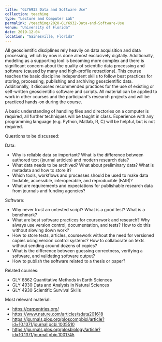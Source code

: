 ```yaml
---
title: "GLY6932 Data and Software Use"
collection: teaching
type: "Lecture and Computer Lab"
permalink: /teaching/2020-GLY6932-Data-and-Software-Use
venue: "University of Florida"
date: 2019-12-04
location: "Gainesville, Florida"
---
```


All geoscientific disciplines rely heavily on data acquisition and data processing, which by now is done almost exclusively digitally. Additionally, modeling as a supporting tool is becoming more complex and there is significant concern about the quality of scientific data processing and software (caused by many and high-profile retractions). This course teaches the basic discipline independent skills to follow best practices for storing, processing, publishing and archiving geoscientific data. Additionally, it discusses recommended practices for the use of existing or self-written geoscientific software and scripts. All material can be applied to work in other courses and the participant's research projects and will be practiced hands-on during the course. 

A basic understanding of handling files and directories on a computer is required, all further techniques will be taught in class. Experience with any programming language (e.g. Python, Matlab, R, C) will be helpful, but is not required.

Questions to be discussed:

Data:
- Why is reliable data so important? What is the difference between authored text (journal articles) and modern research data?
- What data needs to be archived? What about preliminary data? What is metadata and how to store it?
- Which tools, workflows and processes should be used to make data findable, accessible, interoperable, and reproducible (FAIR)?
- What are requirements and expectations for publishable research data from journals and funding agencies?

Software:

- Why never trust an untested script? What is a good test? What is a benchmark?
- What are best software practices for coursework and research? Why always use version control, documentation, and tests? How to do this without slowing down work?
- How to store texts, articles, coursework without the need for versioned copies using version control systems? How to collaborate on texts without sending around dozens of copies?
- What is the difference between guessing correctness, verifying a software, and validating software output?
- How to publish the software related to a thesis or paper?

Related courses:

- GLY 6862 Quantitative Methods in Earth Sciences
- GLY 4930 Data and Analysis in Natural Sciences
- GLY 4930 Scientific Survival Skills

Most relevant material:

- https://carpentries.org/
- https://www.nature.com/articles/sdata201618
- https://journals.plos.org/ploscompbiol/article?id=10.1371/journal.pcbi.1005510
- https://journals.plos.org/plosbiology/article?id=10.1371/journal.pbio.1001745 
